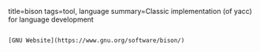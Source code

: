 title=bison
tags=tool, language
summary=Classic implementation (of yacc) for language development
~~~~~~

[GNU Website](https://www.gnu.org/software/bison/)

